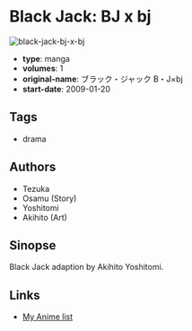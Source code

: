 # Black Jack: BJ x bj

![black-jack-bj-x-bj](https://cdn.myanimelist.net/images/manga/3/38342.jpg)

-   **type**: manga
-   **volumes**: 1
-   **original-name**: ブラック・ジャック B・J×bj
-   **start-date**: 2009-01-20

## Tags

-   drama

## Authors

-   Tezuka
-   Osamu (Story)
-   Yoshitomi
-   Akihito (Art)

## Sinopse

Black Jack adaption by Akihito Yoshitomi.

## Links

-   [My Anime list](https://myanimelist.net/manga/23711/Black_Jack__BJ_x_bj)

